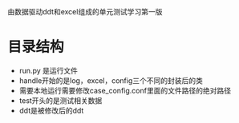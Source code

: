 由数据驱动ddt和excel组成的单元测试学习第一版

# 目录结构
* run.py 是运行文件
* handle开始的是log，excel，config三个不同的封装后的类
* 需要本地运行需要修改case_config.conf里面的文件路径的绝对路径
* test开头的是测试相关数据
* ddt是被修改后的ddt
